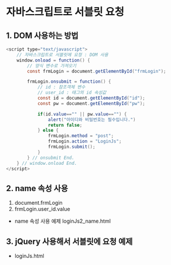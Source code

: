 # 자바스크립트로 서블릿 요청

## 1. DOM 사용하는 방법

```java
<script type="text/javascript">
	// 자바스크립트로 서블릿에 요청 : DOM 사용
	window.onload = function() {
		// 양식 변수로 가져오기
		const frmLogin = document.getElementById("frmLogin");

		frmLogin.onsubmit = function() {
			// id : 참조객체 변수
			// user_id : 태그의 id 속성값
			const id = document.getElementById("id");
			const pw = document.getElementById("pw");

			if(id.value=="" || pw.value=="") {
				alert("아이디와 비밀번호는 필수입니다.")
				return false;
			} else {
				frmLogin.method = "post";
				frmLogin.action = "LoginJs";
				frmLogin.submit();
			}
		} // onsubmit End.
	} // window.onload End.
</script>
```

## 2. name 속성 사용

1.  document.frmLogin
2.  frmLogin.user_id.value

- name 속성 사용 예제
  loginJs2_name.html

## 3. jQuery 사용해서 서블릿에 요청 예제

- loginJs.html
